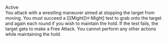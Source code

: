 Active<br>You attack with a wrestling maneuver aimed at stopping the target from moving. You must succeed a \[[[Might]]←Might\] test to grab onto the target and again each round if you wish to maintain the hold. If the test fails, the target gets to make a Free Attack. You cannot perform any other actions while maintaining the hold.
